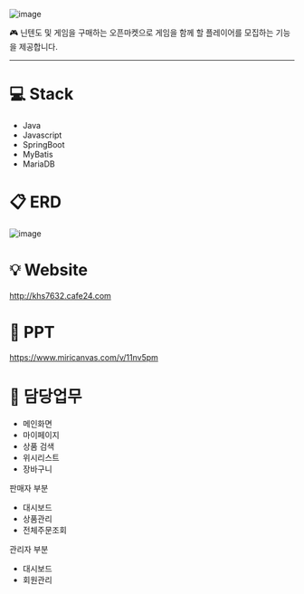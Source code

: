 ![image](https://user-images.githubusercontent.com/107542350/224028679-fceaf700-99c9-4a34-bf21-aa37c751b777.png)

:video_game: 닌텐도 및 게임을 구매하는 오픈마켓으로 게임을 함께 할 플레이어를 모집하는 기능을 제공합니다.
***

# :computer: Stack
* Java
* Javascript
* SpringBoot
* MyBatis
* MariaDB 

# :clipboard: ERD
![image](https://user-images.githubusercontent.com/107542350/224039718-a9392d06-2f1b-4eaa-b9ac-892fa5664343.png)

# :bulb: Website
http://khs7632.cafe24.com

# :microphone: PPT
https://www.miricanvas.com/v/11nv5pm

# :briefcase: 담당업무
* 메인화면
* 마이페이지
* 상품 검색
* 위시리스트
* 장바구니

판매자 부분
* 대시보드
* 상품관리
* 전체주문조회

관리자 부분
* 대시보드
* 회원관리
